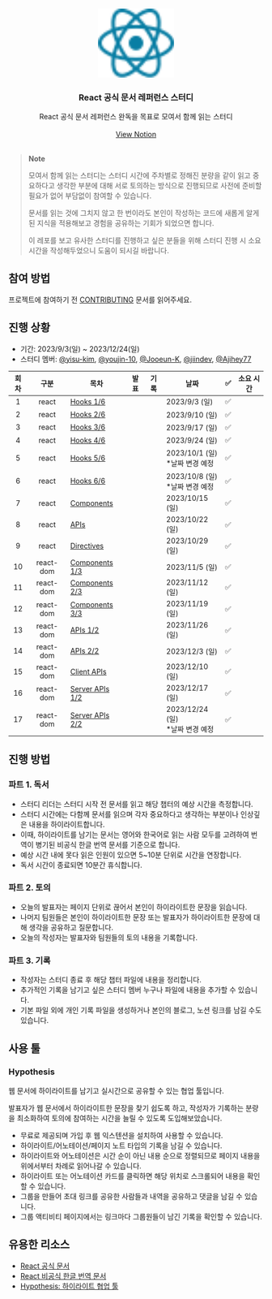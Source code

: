 <br />
<p align="center">
  
  <img src="images/logo.svg" alt="React 로고 아이콘" width=150 />

  <h3 align="center">React 공식 문서 레퍼런스 스터디</h3>
  
  <p align="center">
    React 공식 문서 레퍼런스 완독을 목표로 모여서 함께 읽는 스터디
    <br />
    <br />
    <a href="https://yisu-kim.notion.site/React-Docs-Reference-84d60e5d7858419e87bc3a5710aab947?pvs=4">View Notion</a>
    <br />
    <br />
  </p>
</p>

> **Note**
>
> 모여서 함께 읽는 스터디는 스터디 시간에 주차별로 정해진 분량을 같이 읽고 중요하다고 생각한 부분에 대해 서로 토의하는 방식으로 진행되므로 사전에 준비할 필요가 없어 부담없이 참여할 수 있습니다.
>
> 문서를 읽는 것에 그치지 않고 한 번이라도 본인이 작성하는 코드에 새롭게 알게 된 지식을 적용해보고 경험을 공유하는 기회가 되었으면 합니다.
>
> 이 레포를 보고 유사한 스터디를 진행하고 싶은 분들을 위해 스터디 진행 시 소요 시간을 작성해두었으니 도움이 되시길 바랍니다.

## 참여 방법

프로젝트에 참여하기 전 [CONTRIBUTING](CONTRIBUTING.md) 문서를 읽어주세요.

## 진행 상황

- 기간: 2023/9/3(일) ~ 2023/12/24(일)
- 스터디 멤버: [@yisu-kim](https://github.com/yisu-kim), [@youjin-10](https://github.com/youjin-10), [@Jooeun-K](https://github.com/Jooeun-K), [@jiindev](https://github.com/jiindev), [@Ajihey77](https://github.com/Ajihey77)

| 회차 |   구분    | 목차                | 발표 | 기록 | 날짜                                 | ✅  | 소요 시간 |
| :--: | :-------: | ------------------- | :--: | :--: | ------------------------------------ | :-: | :-------: |
|  1   |   react   | [Hooks 1/6]()       |      |      | 2023/9/3 (일)                        | ✅  |           |
|  2   |   react   | [Hooks 2/6]()       |      |      | 2023/9/10 (일)                       | ✅  |           |
|  3   |   react   | [Hooks 3/6]()       |      |      | 2023/9/17 (일)                       | ✅  |           |
|  4   |   react   | [Hooks 4/6]()       |      |      | 2023/9/24 (일)                       | ✅  |           |
|  5   |   react   | [Hooks 5/6]()       |      |      | 2023/10/1 (일)<br/>\*날짜 변경 예정  | ✅  |           |
|  6   |   react   | [Hooks 6/6]()       |      |      | 2023/10/8 (일)<br/>\*날짜 변경 예정  | ✅  |           |
|  7   |   react   | [Components]()      |      |      | 2023/10/15 (일)                      | ✅  |           |
|  8   |   react   | [APIs]()            |      |      | 2023/10/22 (일)                      | ✅  |           |
|  9   |   react   | [Directives]()      |      |      | 2023/10/29 (일)                      | ✅  |           |
|  10  | react-dom | [Components 1/3]()  |      |      | 2023/11/5 (일)                       | ✅  |           |
|  11  | react-dom | [Components 2/3]()  |      |      | 2023/11/12 (일)                      | ✅  |           |
|  12  | react-dom | [Components 3/3]()  |      |      | 2023/11/19 (일)                      | ✅  |           |
|  13  | react-dom | [APIs 1/2]()        |      |      | 2023/11/26 (일)                      | ✅  |           |
|  14  | react-dom | [APIs 2/2]()        |      |      | 2023/12/3 (일)                       | ✅  |           |
|  15  | react-dom | [Client APIs]()     |      |      | 2023/12/10 (일)                      | ✅  |           |
|  16  | react-dom | [Server APIs 1/2]() |      |      | 2023/12/17 (일)                      | ✅  |           |
|  17  | react-dom | [Server APIs 2/2]() |      |      | 2023/12/24 (일)<br/>\*날짜 변경 예정 | ✅  |           |

## 진행 방법

### 파트 1. 독서

- 스터디 리더는 스터디 시작 전 문서를 읽고 해당 챕터의 예상 시간을 측정합니다.
- 스터디 시간에는 다함께 문서를 읽으며 각자 중요하다고 생각하는 부분이나 인상깊은 내용을 하이라이트합니다.
- 이때, 하이라이트를 남기는 문서는 영어와 한국어로 읽는 사람 모두를 고려하여 번역이 병기된 비공식 한글 번역 문서를 기준으로 합니다.
- 예상 시간 내에 못다 읽은 인원이 있으면 5~10분 단위로 시간을 연장합니다.
- 독서 시간이 종료되면 10분간 휴식합니다.

### 파트 2. 토의

- 오늘의 발표자는 페이지 단위로 끊어서 본인이 하이라이트한 문장을 읽습니다.
- 나머지 팀원들은 본인이 하이라이트한 문장 또는 발표자가 하이라이트한 문장에 대해 생각을 공유하고 질문합니다.
- 오늘의 작성자는 발표자와 팀원들의 토의 내용을 기록합니다.

### 파트 3. 기록

- 작성자는 스터디 종료 후 해당 챕터 파일에 내용을 정리합니다.
- 추가적인 기록을 남기고 싶은 스터디 멤버 누구나 파일에 내용을 추가할 수 있습니다.
- 기본 파일 외에 개인 기록 파일을 생성하거나 본인의 블로그, 노션 링크를 남길 수도 있습니다.

## 사용 툴

### Hypothesis

웹 문서에 하이라이트를 남기고 실시간으로 공유할 수 있는 협업 툴입니다.

발표자가 웹 문서에서 하이라이트한 문장을 찾기 쉽도록 하고, 작성자가 기록하는 분량을 최소화하여 토의에 참여하는 시간을 늘릴 수 있도록 도입해보았습니다.

- 무료로 제공되며 가입 후 웹 익스텐션을 설치하여 사용할 수 있습니다.
- 하이라이트/어노테이션/페이지 노트 타입의 기록을 남길 수 있습니다.
- 하이라이트와 어노테이션은 시간 순이 아닌 내용 순으로 정렬되므로 페이지 내용을 위에서부터 차례로 읽어나갈 수 있습니다.
- 하이라이트 또는 어노테이션 카드를 클릭하면 해당 위치로 스크롤되어 내용을 확인할 수 있습니다.
- 그룹을 만들어 초대 링크를 공유한 사람들과 내역을 공유하고 댓글을 남길 수 있습니다.
- 그룹 액티비티 페이지에서는 링크마다 그룹원들이 남긴 기록을 확인할 수 있습니다.

## 유용한 리소스

- [React 공식 문서](https://react.dev/)
- [React 비공식 한글 번역 문서](https://react-ko.vercel.app/)
- [Hypothesis: 하이라이트 협업 툴](https://web.hypothes.is/)
